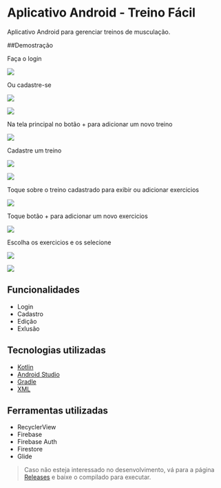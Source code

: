 # Aplicativo Android - Treino Fácil



Aplicativo Android para gerenciar treinos de musculação.

##Demostração

Faça o login

![](https://github.com/thibbatista/firebase/blob/main/images/login.jpg)

Ou cadastre-se

![](https://github.com/thibbatista/firebase/blob/main/images/cadastro.jpg)

![](https://github.com/thibbatista/firebase/blob/main/images/treino.jpg)

Na tela principal no botão + para adicionar um novo treino

![](https://github.com/thibbatista/firebase/blob/main/images/treino.jpg)

Cadastre um treino

![](https://github.com/thibbatista/firebase/blob/main/images/calendario.jpg)

![](https://github.com/thibbatista/firebase/blob/main/images/horario.jpg)

Toque sobre o treino cadastrado para exibir ou adicionar exercicios

![](https://github.com/thibbatista/firebase/blob/main/images/treino%20adicionado.jpg)

Toque botão + para adicionar um novo exercicios

![](https://github.com/thibbatista/firebase/blob/main/images/meus%20exercicios%20vazia.jpg)

Escolha os exercicios e os selecione

![](https://github.com/thibbatista/firebase/blob/main/images/lista%20exercicios.jpg)

![](https://github.com/thibbatista/firebase/blob/main/images/meus%20exercicios%20preenchida.jpg)


## Funcionalidades

* Login 
* Cadastro
* Edição
* Exlusão


## Tecnologias utilizadas

* [Kotlin](https://kotlinlang.org/) 
* [Android Studio](https://developer.android.com/studio) 
* [Gradle](https://gradle.org/) 
* [XML](https://fontawesome.com/) 

## Ferramentas utilizadas

* RecyclerView
* Firebase
* Firebase Auth
* Firestore
* Glide

> Caso não esteja interessado no desenvolvimento, vá para a página [Releases](https://github.com/thibbatista/firebase/releases) e baixe o compilado para executar.
